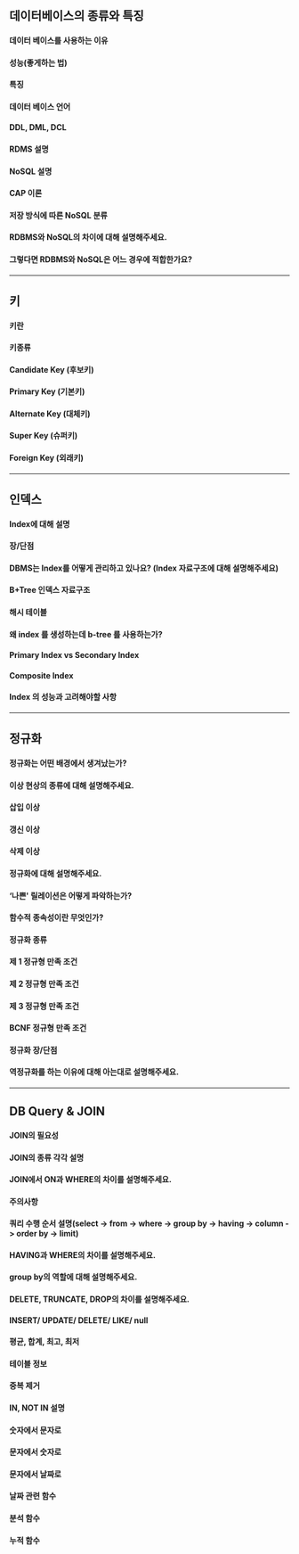 ## 데이터베이스의 종류와 특징

#### 데이터 베이스를 사용하는 이유

#### 성능(좋게하는 법)

#### 특징

#### 데이터 베이스 언어

#### DDL, DML, DCL

#### RDMS 설명

#### NoSQL 설명

#### CAP 이론

#### 저장 방식에 따른 NoSQL 분류

#### RDBMS와 NoSQL의 차이에 대해 설명해주세요.

#### 그렇다면 RDBMS와 NoSQL은 어느 경우에 적합한가요?

---

## 키

#### 키란

#### 키종류

#### Candidate Key (후보키)

#### Primary Key (기본키)

#### Alternate Key (대체키)

#### Super Key (슈퍼키)

#### Foreign Key (외래키)

---

## 인덱스

#### Index에 대해 설명

#### 장/단점

#### DBMS는 Index를 어떻게 관리하고 있나요? (Index 자료구조에 대해 설명해주세요)

#### B+Tree 인덱스 자료구조

#### 해시 테이블

#### 왜 index 를 생성하는데 b-tree 를 사용하는가?

#### Primary Index vs Secondary Index

#### Composite Index

#### Index 의 성능과 고려해야할 사항

---

## 정규화

#### 정규화는 어떤 배경에서 생겨났는가?

#### 이상 현상의 종류에 대해 설명해주세요.

#### 삽입 이상

#### 갱신 이상

#### 삭제 이상

#### 정규화에 대해 설명해주세요.

#### ‘나쁜' 릴레이션은 어떻게 파악하는가?

#### 함수적 종속성이란 무엇인가?

#### 정규화 종류

#### 제 1 정규형 만족 조건

#### 제 2 정규형 만족 조건

#### 제 3 정규형 만족 조건

#### BCNF 정규형 만족 조건

#### 정규화 장/단점

#### 역정규화를 하는 이유에 대해 아는대로 설명해주세요.

---

## DB Query & JOIN

#### JOIN의 필요성

#### JOIN의 종류 각각 설명

#### JOIN에서 ON과 WHERE의 차이를 설명해주세요.

#### 주의사항

#### 쿼리 수행 순서 설명(select -> from -> where -> group by -> having -> column -> order by -> limit)

#### HAVING과 WHERE의 차이를 설명해주세요.

#### group by의 역할에 대해 설명해주세요.

#### DELETE, TRUNCATE, DROP의 차이를 설명해주세요.

#### INSERT/ UPDATE/ DELETE/ LIKE/ null

#### 평균, 합계, 최고, 최저

#### 테이블 정보

#### 중복 제거

#### IN, NOT IN 설명

#### 숫자에서 문자로

#### 문자에서 숫자로

#### 문자에서 날짜로

#### 날짜 관련 함수

#### 분석 함수

#### 누적 함수
